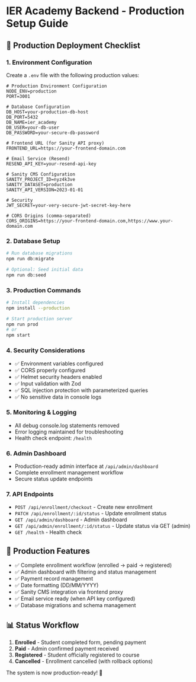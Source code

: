 # IER Academy Backend - Production Setup Guide

## 🚀 Production Deployment Checklist

### 1. Environment Configuration

Create a `.env` file with the following production values:

```env
# Production Environment Configuration
NODE_ENV=production
PORT=3001

# Database Configuration
DB_HOST=your-production-db-host
DB_PORT=5432
DB_NAME=ier_academy
DB_USER=your-db-user
DB_PASSWORD=your-secure-db-password

# Frontend URL (for Sanity API proxy)
FRONTEND_URL=https://your-frontend-domain.com

# Email Service (Resend)
RESEND_API_KEY=your-resend-api-key

# Sanity CMS Configuration
SANITY_PROJECT_ID=nyz4k3ve
SANITY_DATASET=production
SANITY_API_VERSION=2023-01-01

# Security
JWT_SECRET=your-very-secure-jwt-secret-key-here

# CORS Origins (comma-separated)
CORS_ORIGINS=https://your-frontend-domain.com,https://www.your-domain.com
```

### 2. Database Setup

```bash
# Run database migrations
npm run db:migrate

# Optional: Seed initial data
npm run db:seed
```

### 3. Production Commands

```bash
# Install dependencies
npm install --production

# Start production server
npm run prod
# or
npm start
```

### 4. Security Considerations

- ✅ Environment variables configured
- ✅ CORS properly configured
- ✅ Helmet security headers enabled
- ✅ Input validation with Zod
- ✅ SQL injection protection with parameterized queries
- ✅ No sensitive data in console logs

### 5. Monitoring & Logging

- All debug console.log statements removed
- Error logging maintained for troubleshooting
- Health check endpoint: `/health`

### 6. Admin Dashboard

- Production-ready admin interface at `/api/admin/dashboard`
- Complete enrollment management workflow
- Secure status update endpoints

### 7. API Endpoints

- `POST /api/enrollment/checkout` - Create new enrollment
- `PATCH /api/enrollment/:id/status` - Update enrollment status
- `GET /api/admin/dashboard` - Admin dashboard
- `GET /api/admin/enrollment/:id/status` - Update status via GET (admin)
- `GET /health` - Health check

## 🔧 Production Features

- ✅ Complete enrollment workflow (enrolled → paid → registered)
- ✅ Admin dashboard with filtering and status management
- ✅ Payment record management
- ✅ Date formatting (DD/MM/YYYY)
- ✅ Sanity CMS integration via frontend proxy
- ✅ Email service ready (when API key configured)
- ✅ Database migrations and schema management

## 📊 Status Workflow

1. **Enrolled** - Student completed form, pending payment
2. **Paid** - Admin confirmed payment received
3. **Registered** - Student officially registered to course
4. **Cancelled** - Enrollment cancelled (with rollback options)

The system is now production-ready! 🎉
